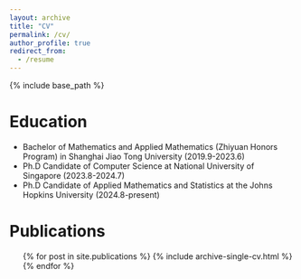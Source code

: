 ```yaml
---
layout: archive
title: "CV"
permalink: /cv/
author_profile: true
redirect_from:
  - /resume
---
```


{% include base_path %}

Education
======
* Bachelor of Mathematics and Applied Mathematics (Zhiyuan Honors Program) in Shanghai Jiao Tong University (2019.9-2023.6)
* Ph.D Candidate of Computer Science at National University of Singapore (2023.8-2024.7)
* Ph.D Candidate of Applied Mathematics and Statistics at the Johns Hopkins University (2024.8-present)



Publications
======
  <ul>{% for post in site.publications %}
    {% include archive-single-cv.html %}
  {% endfor %}</ul>
  

